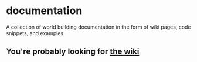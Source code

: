 # documentation

A collection of world building documentation in the form of wiki pages, code snippets, and examples.

## You're probably looking for [the wiki](https://world-smiths.github.io/documentation/wiki/)
